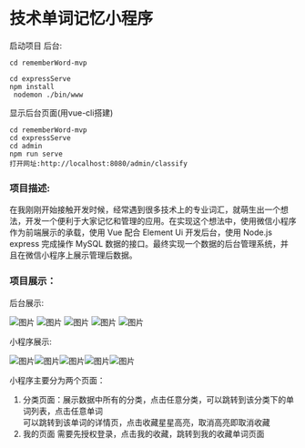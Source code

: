 # 技术单词记忆小程序

启动项目
后台:

    cd rememberWord-mvp

    cd expressServe
    npm install
     nodemon ./bin/www

显示后台页面(用vue-cli搭建)

    cd rememberWord-mvp
    cd expressServe
    cd admin
    npm run serve
    打开网址:http://localhost:8080/admin/classify

### 项目描述:

在我刚刚开始接触开发时候，经常遇到很多技术上的专业词汇，就萌生出一个想法，开发一个便利于大家记忆和管理的应用。在实现这个想法中，使用微信小程序作为前端展示的承载，使用 Vue 配合 Element Ui 开发后台，使用 Node.js express 完成操作 MySQL 数据的接口。最终实现一个数据的后台管理系统，并且在微信小程序上展示管理后数据。

### 项目展示：

后台展示:

![图片](https://raw.githubusercontent.com/rainyGLC/rememberWord-mvp/master/images/18.png)
![图片](https://raw.githubusercontent.com/rainyGLC/rememberWord-mvp/master/images/20.png)
![图片](https://raw.githubusercontent.com/rainyGLC/rememberWord-mvp/master/images/21.png)
![图片](https://raw.githubusercontent.com/rainyGLC/rememberWord-mvp/master/images/22.png)
![图片](https://raw.githubusercontent.com/rainyGLC/rememberWord-mvp/master/images/18.png)


小程序展示:


![图片](https://raw.githubusercontent.com/rainyGLC/rememberWord-mvp/master/images/23.png)![图片](https://raw.githubusercontent.com/rainyGLC/rememberWord-mvp/master/images/24.png)![图片](https://raw.githubusercontent.com/rainyGLC/rememberWord-mvp/master/images/25.png)![图片](https://raw.githubusercontent.com/rainyGLC/rememberWord-mvp/master/images/26.png)![图片](https://raw.githubusercontent.com/rainyGLC/rememberWord-mvp/master/images/27.png)


小程序主要分为两个页面：
1. 分类页面：展示数据中所有的分类，点击任意分类，可以跳转到该分类下的单词列表，点击任意单词  
可以跳转到该单词的详情页，点击收藏星星高亮，取消高亮即取消收藏
2. 我的页面 需要先授权登录，点击我的收藏，跳转到我的收藏单词页面

